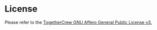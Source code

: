 # License

Please refer to the [TogetherCrew GNU Affero General Public License v3.](https://github.com/TogetherCrew/.github/blob/main/LICENSE)
